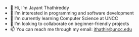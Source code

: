 - 👋 Hi, I’m Jayant Thathireddy
- 👀 I’m interested in programming and software development
- 🌱 I’m currently learning Computer Science at UNCC
- 💞️ I’m looking to collaborate on beginner-friendly projects
- 📫 You can reach me through my email: jthathir@uncc.edu

<!---
JayantaTW/JayantaTW is a ✨ special ✨ repository because its `README.md` (this file) appears on your GitHub profile.
You can click the Preview link to take a look at your changes.
--->
